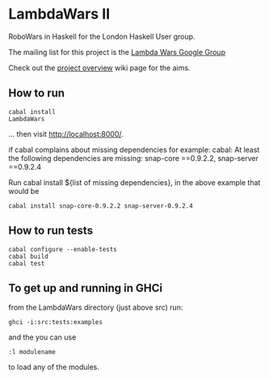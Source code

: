 LambdaWars II
==========

RoboWars in Haskell for the London Haskell User group.

The mailing list for this project is the [Lambda Wars Google Group](https://groups.google.com/forum/?fromgroups#!forum/lambdawars)

Check out the [project overview](https://github.com/andreyLevushkin/LambdaWars/wiki/Project-Overview) wiki page for the aims.

## How to run
    cabal install
    LambdaWars

... then visit [http://localhost:8000/](http://localhost:8000/).

if cabal complains about missing dependencies for example:
    cabal: At least the following dependencies are missing:
    snap-core ==0.9.2.2, snap-server ==0.9.2.4

Run cabal install ${list of missing dependencies}, in the above example that would be 

    cabal install snap-core-0.9.2.2 snap-server-0.9.2.4

## How to run tests
    cabal configure --enable-tests
    cabal build
    cabal test

## To get up and running in GHCi
from the LambdaWars directory (just above src) run:
    
    ghci -i:src:tests:examples
    
and the you can use

    :l modulename

to load any of the modules.